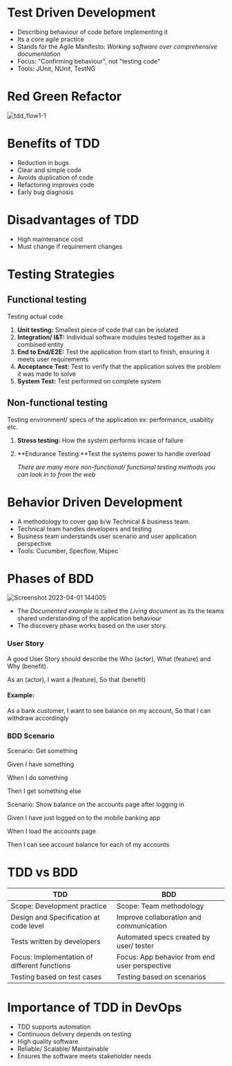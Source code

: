 # Test Driven Development

- Describing behaviour of code before implementing it
- Its a core agile practice
- Stands for the Agile Manifesto: _Working software over comprehensive documentation_
- Focus: "Confirming behaviour", not "testing code"
- Tools: JUnit, NUnit, TestNG

# Red Green Refactor

![tdd_flow1-1](https://user-images.githubusercontent.com/128154979/229580281-cf1a1d6d-2efc-459b-8ec8-1f5fd2328433.jpg)

# Benefits of TDD

- Reduction in bugs
- Clear and simple code
- Avoids duplication of code
- Refactoring improves code 
- Early bug diagnosis

# Disadvantages of TDD

- High maintenance cost
- Must change if requirement changes

# Testing Strategies

## Functional testing
Testing actual code

1. **Unit testing:** Smallest piece of code that can be isolated
2. **Integration/ I&T:** Individual software modules tested together as a combined entity
3. **End to End/E2E:** Test the application from start to finish, ensuring it meets user requirements
4. **Acceptance Test:** Test to verify that the application solves the problem it was made to solve
6. **System Test:** Test performed on complete system

## Non-functional testing
Testing environment/ specs of the application ex: performance, usability etc.

1. **Stress testing:** How the system performs incase of failure
2. **Endurance Testing:**Test the systems power to handle overload 
   
   _There are many more non-functional/ functional testing methods you can look in to from the web_
   
# Behavior Driven Development

- A methodology to cover gap b/w Technical & business team.
- Technical team handles developers and testing
- Business team understands user scenario and user application perspective
- Tools: Cucumber, Specflow, Mspec

# Phases of BDD

![Screenshot 2023-04-01 144005](https://user-images.githubusercontent.com/128154979/229584006-d3703935-6135-4626-a87a-e9ff41f7e78b.png)


- The _Documented example_ is called the _Living document_ as its the teams shared understanding of the application behaviour
- The discovery phase works based on the user story.
### User Story
   A good User Story should describe the Who (actor), What (feature) and Why (benefit).

As an (actor),
I want a (feature),
So that (benefit)

#### Example:
As a  bank customer,
I want to see balance on my account,
So that I can withdraw accordingly

### BDD Scenario
Scenario: Get something
  
  Given I have something
  
  When I do something
  
  Then I get something else

Scenario: Show balance on the accounts page after logging in
  
  Given I have just logged on to the mobile banking app
  
  When I load the accounts page
  
  Then I can see account balance for each of my accounts

# TDD vs BDD

TDD | BDD
--- | --- 
Scope: Development practice | Scope: Team methodology
Design and Specification at code level | Improve collaboration and communication 
Tests written by developers | Automated specs created by user/ tester
Focus: Implementation of different functions | Focus: App behavior from end user perspective
Testing based on test cases | Testing based on scenarios

# Importance of TDD in DevOps

- TDD supports automation
- Continuous delivery depends on testing
- High quality software
- Reliable/ Scalable/ Maintainable
- Ensures the software meets stakeholder needs


